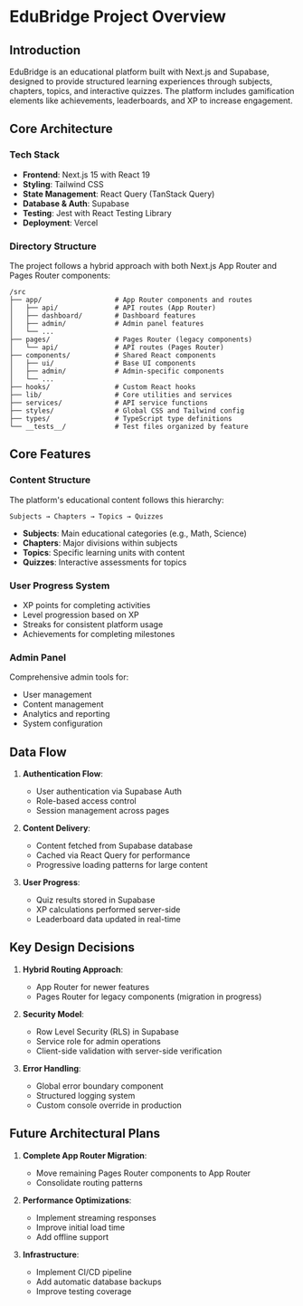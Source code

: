 # EduBridge Project Overview

## Introduction

EduBridge is an educational platform built with Next.js and Supabase, designed to provide structured learning experiences through subjects, chapters, topics, and interactive quizzes. The platform includes gamification elements like achievements, leaderboards, and XP to increase engagement.

## Core Architecture

### Tech Stack

- **Frontend**: Next.js 15 with React 19
- **Styling**: Tailwind CSS
- **State Management**: React Query (TanStack Query)
- **Database & Auth**: Supabase
- **Testing**: Jest with React Testing Library
- **Deployment**: Vercel

### Directory Structure

The project follows a hybrid approach with both Next.js App Router and Pages Router components:

```
/src
├── app/                  # App Router components and routes
│   ├── api/              # API routes (App Router)
│   ├── dashboard/        # Dashboard features
│   ├── admin/            # Admin panel features
│   └── ...
├── pages/                # Pages Router (legacy components)
│   └── api/              # API routes (Pages Router)
├── components/           # Shared React components
│   ├── ui/               # Base UI components
│   ├── admin/            # Admin-specific components
│   └── ...
├── hooks/                # Custom React hooks
├── lib/                  # Core utilities and services
├── services/             # API service functions
├── styles/               # Global CSS and Tailwind config
├── types/                # TypeScript type definitions
└── __tests__/            # Test files organized by feature
```

## Core Features

### Content Structure

The platform's educational content follows this hierarchy:

```
Subjects → Chapters → Topics → Quizzes
```

- **Subjects**: Main educational categories (e.g., Math, Science)
- **Chapters**: Major divisions within subjects
- **Topics**: Specific learning units with content
- **Quizzes**: Interactive assessments for topics

### User Progress System

- XP points for completing activities
- Level progression based on XP
- Streaks for consistent platform usage
- Achievements for completing milestones

### Admin Panel

Comprehensive admin tools for:

- User management
- Content management
- Analytics and reporting
- System configuration

## Data Flow

1. **Authentication Flow**:

   - User authentication via Supabase Auth
   - Role-based access control
   - Session management across pages

2. **Content Delivery**:

   - Content fetched from Supabase database
   - Cached via React Query for performance
   - Progressive loading patterns for large content

3. **User Progress**:
   - Quiz results stored in Supabase
   - XP calculations performed server-side
   - Leaderboard data updated in real-time

## Key Design Decisions

1. **Hybrid Routing Approach**:

   - App Router for newer features
   - Pages Router for legacy components (migration in progress)

2. **Security Model**:

   - Row Level Security (RLS) in Supabase
   - Service role for admin operations
   - Client-side validation with server-side verification

3. **Error Handling**:
   - Global error boundary component
   - Structured logging system
   - Custom console override in production

## Future Architectural Plans

1. **Complete App Router Migration**:

   - Move remaining Pages Router components to App Router
   - Consolidate routing patterns

2. **Performance Optimizations**:

   - Implement streaming responses
   - Improve initial load time
   - Add offline support

3. **Infrastructure**:
   - Implement CI/CD pipeline
   - Add automatic database backups
   - Improve testing coverage
